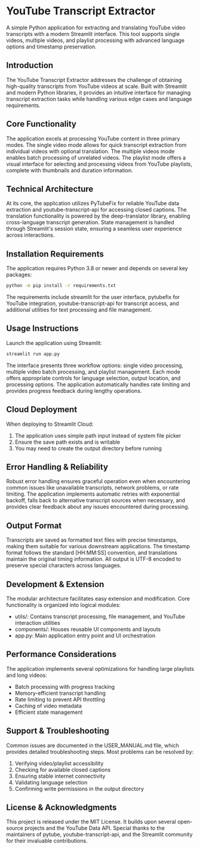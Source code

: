 # YouTube Transcript Extractor

A simple Python application for extracting and translating YouTube video transcripts with a modern Streamlit interface. This tool supports single videos, multiple videos, and playlist processing with advanced language options and timestamp preservation.

## Introduction

The YouTube Transcript Extractor addresses the challenge of obtaining high-quality transcripts from YouTube videos at scale. Built with Streamlit and modern Python libraries, it provides an intuitive interface for managing transcript extraction tasks while handling various edge cases and language requirements.

## Core Functionality

The application excels at processing YouTube content in three primary modes. The single video mode allows for quick transcript extraction from individual videos with optional translation. The multiple videos mode enables batch processing of unrelated videos. The playlist mode offers a visual interface for selecting and processing videos from YouTube playlists, complete with thumbnails and duration information.

## Technical Architecture

At its core, the application utilizes PyTubeFix for reliable YouTube data extraction and youtube-transcript-api for accessing closed captions. The translation functionality is powered by the deep-translator library, enabling cross-language transcript generation. State management is handled through Streamlit's session state, ensuring a seamless user experience across interactions.

## Installation Requirements

The application requires Python 3.8 or newer and depends on several key packages:
```bash
python -m pip install -r requirements.txt
```

The requirements include streamlit for the user interface, pytubefix for YouTube integration, youtube-transcript-api for transcript access, and additional utilities for text processing and file management.

## Usage Instructions

Launch the application using Streamlit:
```bash
streamlit run app.py
```

The interface presents three workflow options: single video processing, multiple video batch processing, and playlist management. Each mode offers appropriate controls for language selection, output location, and processing options. The application automatically handles rate limiting and provides progress feedback during lengthy operations.

## Cloud Deployment

When deploying to Streamlit Cloud:
1. The application uses simple path input instead of system file picker
2. Ensure the save path exists and is writable
3. You may need to create the output directory before running

## Error Handling & Reliability

Robust error handling ensures graceful operation even when encountering common issues like unavailable transcripts, network problems, or rate limiting. The application implements automatic retries with exponential backoff, falls back to alternative transcript sources when necessary, and provides clear feedback about any issues encountered during processing.

## Output Format

Transcripts are saved as formatted text files with precise timestamps, making them suitable for various downstream applications. The timestamp format follows the standard [HH:MM:SS] convention, and translations maintain the original timing information. All output is UTF-8 encoded to preserve special characters across languages.

## Development & Extension

The modular architecture facilitates easy extension and modification. Core functionality is organized into logical modules:
- utils/: Contains transcript processing, file management, and YouTube interaction utilities
- components/: Houses reusable UI components and layouts
- app.py: Main application entry point and UI orchestration

## Performance Considerations

The application implements several optimizations for handling large playlists and long videos:
- Batch processing with progress tracking
- Memory-efficient transcript handling
- Rate limiting to prevent API throttling
- Caching of video metadata
- Efficient state management

## Support & Troubleshooting

Common issues are documented in the USER_MANUAL.md file, which provides detailed troubleshooting steps. Most problems can be resolved by:
1. Verifying video/playlist accessibility
2. Checking for available closed captions
3. Ensuring stable internet connectivity
4. Validating language selection
5. Confirming write permissions in the output directory

## License & Acknowledgments

This project is released under the MIT License. It builds upon several open-source projects and the YouTube Data API. Special thanks to the maintainers of pytube, youtube-transcript-api, and the Streamlit community for their invaluable contributions.
